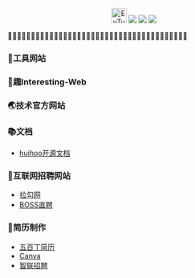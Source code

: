<p align="center">
    <img src="https://s2.ax1x.com/2019/05/20/EvTutK.png" alt="EvTutK.png" width="30px"  border="0" />
    <img src="https://img.shields.io/badge/username-wangzhuang2-brightgreen.svg?style=flat&logo=Deno"/>
    <img src="https://img.shields.io/badge/Developer-Java-red.svg?style=flat&logo=Java"/>
    <img src="https://img.shields.io/badge/func-life__note-orange.svg?style=flat&logo=Hackaday"/>
</p>

🎈🎈🎈🎈🎈🎈🎈🎈🎈🎈🎈🎈🎈🎈🎈🎈🎈🎈🎈🎈🎈🎈🎈🎈🎈🎈🎈🎈🎈🎈🎈🎈🎈🎈🎈🎈🎈🎈🎈

### 🔴工具网站

### 🌈趣Interesting-Web

### 🌏技术官方网站

### 📚文档

* <a href="https://download.huihoo.com/">huihoo开源文档</a>


### 🍎互联网招聘网站

* <a href="https://www.lagou.com/">拉勾网</a>
* <a href="https://www.lagou.com/">BOSS直聘</a>



### 🍧简历制作

* <a href="https://www.500d.me">五百丁简历</a>
* <a href="https://www.canva.cn/">Canva</a>
* <a href="https://www.zhaopin.com/">智联招聘</a>







